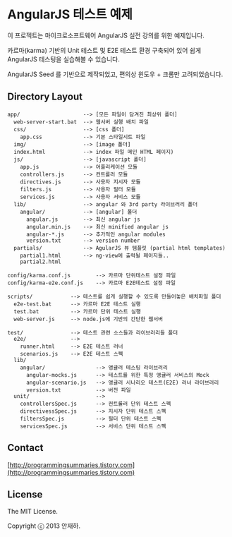 AngularJS 테스트 예제
================


이 프로젝트는 마이크로소프트웨어 AngularJS 실전 강의를 위한 예제입니다.

카르마(karma) 기반의 Unit 테스트 및 E2E 테스트 환경 구축되어 있어 쉽게 AngularJS 테스팅을 실습해볼 수 있습니다.

AngularJS Seed 를 기반으로 제작되었고, 편의상 윈도우 + 크롬만 고려되었습니다.




## Directory Layout

    app/                    --> [모든 파일이 담겨진 최상위 폴더]
      web-server-start.bat  --> 웹서버 실행 배치 파일
      css/                  --> [css 폴더]
        app.css             --> 기본 스타일시트 파일
      img/                  --> [image 폴더]
      index.html            --> index 파일 메인 HTML 페이지)
      js/                   --> [javascript 폴더]
        app.js              --> 어플리케이션 모듈
        controllers.js      --> 컨트롤러 모듈
        directives.js       --> 사용자 지시자 모듈
        filters.js          --> 사용자 필터 모듈
        services.js         --> 사용자 서비스 모듈
      lib/                  --> angular 와 3rd party 라이브러리 폴더
        angular/            --> [angular] 폴더
          angular.js        --> 최신 angular js
          angular.min.js    --> 최신 minified angular js
          angular-*.js      --> 추가적인 angular modules
          version.txt       --> version number
      partials/             --> AgularJS 뷰 템플릿 (partial html templates)
        partial1.html       --> ng-view에 출력될 페이지들..
        partial2.html

    config/karma.conf.js        --> 카르마 단위테스트 설정 파일
    config/karma-e2e.conf.js    --> 카르마 E2E테스트 설정 파일

    scripts/            --> 테스트를 쉽게 실행할 수 있도록 만들어놓은 배치파일 폴더
      e2e-test.bat      --> 카르마 E2E 테스트 실행
      test.bat          --> 카르마 단위 테스트 실행
      web-server.js     --> node.js에 기반의 간단한 웹서버

    test/               --> 테스트 관련 소스들과 라이브러리들 폴더
      e2e/              -->
        runner.html     --> E2E 테스트 러너
        scenarios.js    --> E2E 테스트 스펙
      lib/
        angular/                --> 앵귤러 테스팅 라이브러리
          angular-mocks.js      --> 테스트를 위한 특정 앵귤러 서비스의 Mock
          angular-scenario.js   --> 앵귤러 시나리오 테스트(E2E) 러너 라이브러리
          version.txt           --> 버전 파일
      unit/                     --> 
        controllersSpec.js      --> 컨트롤러 단위 테스트 스펙
        directivessSpec.js      --> 지시자 단위 테스트 스펙
        filtersSpec.js          --> 필터 단위 테스트 스펙
        servicesSpec.js         --> 서비스 단위 테스트 스펙


## Contact

[http://programmingsummaries.tistory.com](http://programmingsummaries.tistory.com)


## License

The MIT License.

Copyright ⓒ 2013 안재하.

